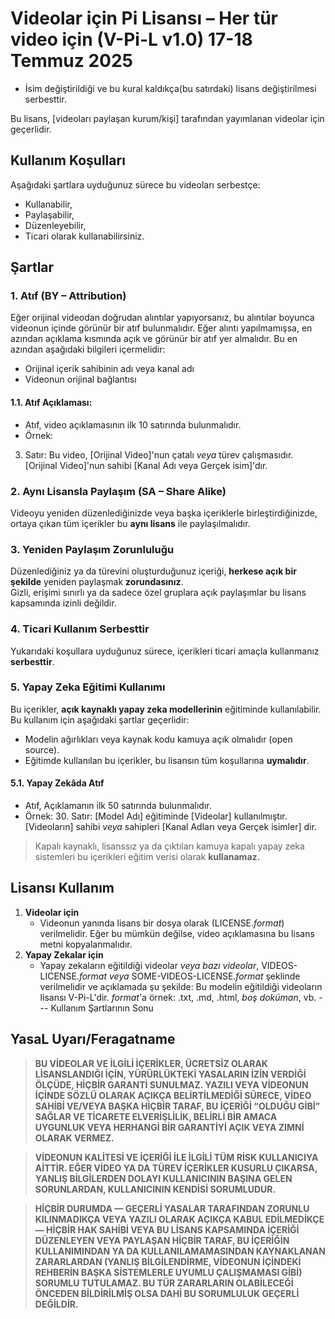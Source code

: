 # Videolar için Pi Lisansı – Her tür video için (V-Pi-L v1.0) 17-18 Temmuz 2025
- İsim değiştirildiği ve bu kural kaldıkça(bu satırdaki) lisans değiştirilmesi serbesttir.

Bu lisans, [videoları paylaşan kurum/kişi] tarafından yayımlanan videolar için geçerlidir.

## Kullanım Koşulları

Aşağıdaki şartlara uyduğunuz sürece bu videoları serbestçe:

- Kullanabilir,
- Paylaşabilir,
- Düzenleyebilir,
- Ticari olarak kullanabilirsiniz.

## Şartlar

### 1. **Atıf (BY – Attribution)**  
   Eğer orijinal videodan doğrudan alıntılar yapıyorsanız, bu alıntılar boyunca videonun içinde görünür bir atıf bulunmalıdır. Eğer alıntı yapılmamışsa, en azından açıklama kısmında açık ve görünür bir atıf yer almalıdır.
   Bu en azından aşağıdaki bilgileri içermelidir:
   - Orijinal içerik sahibinin adı veya kanal adı  
   - Videonun orijinal bağlantısı
#### 1.1. **Atıf Açıklaması**:
   - Atıf, video açıklamasının ilk 10 satırında bulunmalıdır.
   - Örnek:
   3. Satır: Bu video, [Orijinal Video]'nun çatalı *veya* türev çalışmasıdır. [Orijinal Video]'nun sahibi [Kanal Adı veya Gerçek isim]'dır. 

### 2. **Aynı Lisansla Paylaşım (SA – Share Alike)**  
   Videoyu yeniden düzenlediğinizde veya başka içeriklerle birleştirdiğinizde, ortaya çıkan tüm içerikler bu **aynı lisans** ile paylaşılmalıdır.

### 3. **Yeniden Paylaşım Zorunluluğu**  
   Düzenlediğiniz ya da türevini oluşturduğunuz içeriği, **herkese açık bir şekilde** yeniden paylaşmak **zorundasınız**.  
   Gizli, erişimi sınırlı ya da sadece özel gruplara açık paylaşımlar bu lisans kapsamında izinli değildir.

### 4. **Ticari Kullanım Serbesttir**  
   Yukarıdaki koşullara uyduğunuz sürece, içerikleri ticari amaçla kullanmanız **serbesttir**.

### 5. **Yapay Zeka Eğitimi Kullanımı**  
   Bu içerikler, **açık kaynaklı yapay zeka modellerinin** eğitiminde kullanılabilir.  
   Bu kullanım için aşağıdaki şartlar geçerlidir:

   - Modelin ağırlıkları veya kaynak kodu kamuya açık olmalıdır (open source).  
   - Eğitimde kullanılan bu içerikler, bu lisansın tüm koşullarına **uymalıdır**.  
   
#### 5.1. **Yapay Zekâda Atıf**
   - Atıf, Açıklamanın ilk 50 satırında bulunmalıdır.
   - Örnek:
    30. Satır: [Model Adı] eğitiminde [Videolar] kullanılmıştır. [Videoların] sahibi *veya* sahipleri [Kanal Adları veya Gerçek isimler] dir.

> Kapalı kaynaklı, lisanssız ya da çıktıları kamuya kapalı yapay zeka sistemleri bu içerikleri eğitim verisi olarak **kullanamaz.**

## Lisansı Kullanım
1. **Videolar için**
   - Videonun yanında lisans bir dosya olarak (LICENSE.*format*) verilmelidir. Eğer bu mümkün değilse, video açıklamasına bu lisans metni kopyalanmalıdır.
2. **Yapay Zekalar için**
   - Yapay zekaların eğitildiği videolar *veya bazı videolar*, VIDEOS-LICENSE.*format* *veya* SOME-VIDEOS-LICENSE.*format* şeklinde verilmelidir ve açıklamada şu şekilde:
   Bu modelin eğitildiği videoların lisansı V-Pi-L'dir.
   *format*'a örnek: .txt, .md, .html, *boş doküman*, vb.
--- Kullanım Şartlarının Sonu

## YasaL Uyarı/Feragatname
> **BU VİDEOLAR VE İLGİLİ İÇERİKLER, ÜCRETSİZ OLARAK LİSANSLANDIĞI İÇİN, YÜRÜRLÜKTEKİ YASALARIN İZİN VERDİĞİ ÖLÇÜDE, HİÇBİR GARANTİ SUNULMAZ. YAZILI VEYA VİDEONUN İÇİNDE SÖZLÜ OLARAK AÇIKÇA BELİRTİLMEDİĞİ SÜRECE, VİDEO SAHİBİ VE/VEYA BAŞKA HİÇBİR TARAF, BU İÇERİĞİ “OLDUĞU GİBİ” SAĞLAR VE TİCARETE ELVERİŞLİLİK, BELİRLİ BİR AMACA UYGUNLUK VEYA HERHANGİ BİR GARANTİYİ AÇIK VEYA ZIMNİ OLARAK VERMEZ.**

> **VİDEONUN KALİTESİ VE İÇERİĞİ İLE İLGİLİ TÜM RİSK KULLANICIYA AİTTİR. EĞER VİDEO YA DA TÜREV İÇERİKLER KUSURLU ÇIKARSA, YANLIŞ BİLGİLERDEN DOLAYI KULLANICININ BAŞINA GELEN SORUNLARDAN, KULLANICININ KENDİSİ SORUMLUDUR.**

> **HİÇBİR DURUMDA — GEÇERLİ YASALAR TARAFINDAN ZORUNLU KILINMADIKÇA VEYA YAZILI OLARAK AÇIKÇA KABUL EDİLMEDİKÇE — HİÇBİR HAK SAHİBİ VEYA BU LİSANS KAPSAMINDA İÇERİĞİ DÜZENLEYEN VEYA PAYLAŞAN HİÇBİR TARAF, BU İÇERİĞİN KULLANIMINDAN YA DA KULLANILAMAMASINDAN KAYNAKLANAN ZARARLARDAN (YANLIŞ BİLGİLENDİRME, VİDEONUN İÇİNDEKİ REHBERİN BAŞKA SİSTEMLERLE UYUMLU ÇALIŞMAMASI GİBİ) SORUMLU TUTULAMAZ. BU TÜR ZARARLARIN OLABİLECEĞİ ÖNCEDEN BİLDİRİLMİŞ OLSA DAHİ BU SORUMLULUK GEÇERLİ DEĞİLDİR.**
